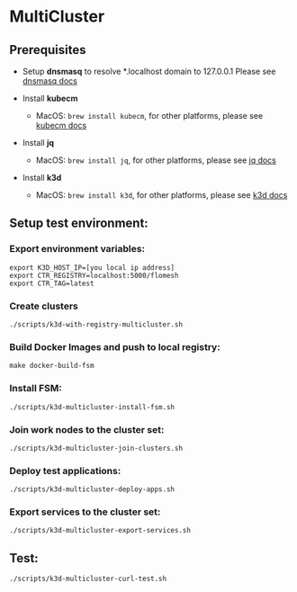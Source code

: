 # MultiCluster

## Prerequisites
- Setup **dnsmasq** to resolve *.localhost domain to 127.0.0.1
  Please see [dnsmasq docs](../dnsmasq/README.md)

- Install **kubecm**
  * MacOS: `brew install kubecm`, for other platforms, please see [kubecm docs](https://kubecm.cloud/en-us/install)
 
- Install **jq**  
  * MacOS: `brew install jq`, for other platforms, please see [jq docs](https://jqlang.github.io/jq/download//)

- Install **k3d**
  * MacOS: `brew install k3d`, for other platforms, please see [k3d docs](https://k3d.io/#installation)

## Setup test environment:
### Export environment variables:
```shell
export K3D_HOST_IP=[you local ip address]
export CTR_REGISTRY=localhost:5000/flomesh
export CTR_TAG=latest
```

### Create clusters
`./scripts/k3d-with-registry-multicluster.sh`

### Build Docker Images and push to local registry:
`make docker-build-fsm`

### Install FSM:
`./scripts/k3d-multicluster-install-fsm.sh`

### Join work nodes to the cluster set:
`./scripts/k3d-multicluster-join-clusters.sh`

### Deploy test applications:
`./scripts/k3d-multicluster-deploy-apps.sh`

### Export services to the cluster set:
`./scripts/k3d-multicluster-export-services.sh`

## Test:
`./scripts/k3d-multicluster-curl-test.sh`